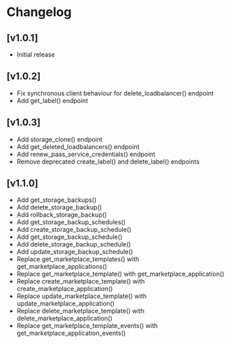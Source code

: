 # Changelog

## [v1.0.1] 

- Initial release

## [v1.0.2] 

- Fix synchronous client behaviour for delete_loadbalancer() endpoint
- Add get_label() endpoint

## [v1.0.3] 

- Add storage_clone() endpoint
- Add get_deleted_loadbalancers() endpoint
- Add renew_paas_service_credentials() endpoint
- Remove deprecated create_label() and delete_label() endpoints

## [v1.1.0] 

- Add get_storage_backups()
- Add delete_storage_backup()
- Add rollback_storage_backup()
- Add get_storage_backup_schedules()
- Add create_storage_backup_schedule()
- Add get_storage_backup_schedule()
- Add delete_storage_backup_schedule()
- Add update_storage_backup_schedule()
- Replace get_marketplace_templates() with get_marketplace_applications()
- Replace get_marketplace_template() with get_marketplace_application()
- Replace create_marketplace_template() with create_marketplace_application()
- Replace update_marketplace_template() with update_marketplace_application()
- Replace delete_marketplace_template() with delete_marketplace_application()
- Replace get_marketplace_template_events() with get_marketplace_application_events()
